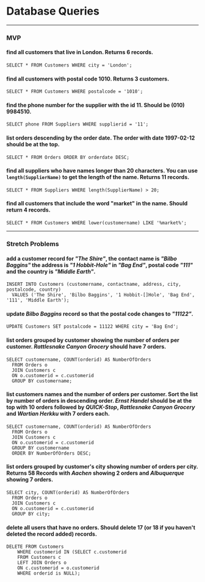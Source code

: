 # Database Queries
---
### MVP
#### find all customers that live in London. Returns 6 records.

  ```
  SELECT * FROM Customers WHERE city = 'London'; 
  ```

#### find all customers with postal code 1010. Returns 3 customers.

  ```
  SELECT * FROM Customers WHERE postalcode = '1010'; 
  ```

#### find the phone number for the supplier with the id 11. Should be (010) 9984510.

  ```
  SELECT phone FROM Suppliers WHERE supplierid = '11'; 
  ```

#### list orders descending by the order date. The order with date 1997-02-12 should be at the top.

  ```
  SELECT * FROM Orders ORDER BY orderdate DESC;
  ```

#### find all suppliers who have names longer than 20 characters. You can use `length(SupplierName)` to get the length of the name. Returns 11 records.

  ```
  SELECT * FROM Suppliers WHERE length(SupplierName) > 20;
  ```

#### find all customers that include the word "market" in the name. Should return 4 records.

  ```
  SELECT * FROM Customers WHERE lower(customername) LIKE '%market%';
  ```

---
### Stretch Problems
#### add a customer record for _"The Shire"_, the contact name is _"Bilbo Baggins"_ the address is _"1 Hobbit-Hole"_ in _"Bag End"_, postal code _"111"_ and the country is _"Middle Earth"_.

  ```
  INSERT INTO Customers (customername, contactname, address, city, postalcode, country)
    VALUES ('The Shire', 'Bilbo Baggins', '1 Hobbit-[]Hole', 'Bag End', '111', 'Middle Earth');
  ```

#### update _Bilbo Baggins_ record so that the postal code changes to _"11122"_.

  ```
  UPDATE Customers SET postalcode = 11122 WHERE city = 'Bag End';
  ```

#### list orders grouped by customer showing the number of orders per customer. _Rattlesnake Canyon Grocery_ should have 7 orders.

  ```
  SELECT customername, COUNT(orderid) AS NumberOfOrders 
    FROM Orders o
    JOIN Customers c
    ON o.customerid = c.customerid
    GROUP BY customername;
  ```

#### list customers names and the number of orders per customer. Sort the list by number of orders in descending order. _Ernst Handel_ should be at the top with 10 orders followed by _QUICK-Stop_, _Rattlesnake Canyon Grocery_ and _Wartian Herkku_ with 7 orders each.

  ```
  SELECT customername, COUNT(orderid) AS NumberOfOrders 
    FROM Orders o
    JOIN Customers c
    ON o.customerid = c.customerid
    GROUP BY customername
    ORDER BY NumberOfOrders DESC;
  ```

#### list orders grouped by customer's city showing number of orders per city. Returns 58 Records with _Aachen_ showing 2 orders and _Albuquerque_ showing 7 orders.

  ```
  SELECT city, COUNT(orderid) AS NumberOfOrders 
    FROM Orders o
    JOIN Customers c
    ON o.customerid = c.customerid
    GROUP BY city;
  ```

#### delete all users that have no orders. Should delete 17 (or 18 if you haven't deleted the record added) records.

  ```
  DELETE FROM Customers
      WHERE customerid IN (SELECT c.customerid
      FROM Customers c
      LEFT JOIN Orders o
      ON c.customerid = o.customerid
      WHERE orderid is NULL);
  ```


